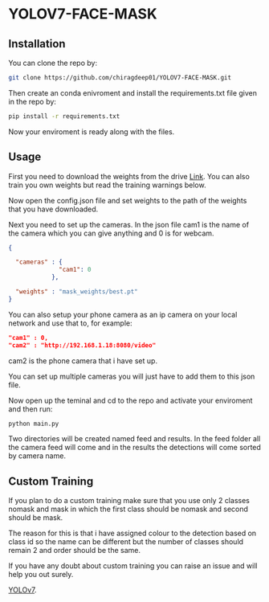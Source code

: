 
# YOLOV7-FACE-MASK




## Installation

You can clone the repo by:

```bash
git clone https://github.com/chiragdeep01/YOLOV7-FACE-MASK.git
```
Then create an conda enivroment and install the requirements.txt file given in the repo by:
```cmd
pip install -r requirements.txt
```
Now your enviroment is ready along with the files.
    
## Usage

First you need to download the weights from the drive [Link](https://drive.google.com/file/d/1voiuoNuaSCfpxp7NYbXnCsZgP05qsQGd/view?usp=sharing).
You can also train you own weights but read the training warnings below.

Now open the config.json file and set weights to the path of the weights that you have downloaded.

Next you need to set up the cameras. In the json file cam1 is the name of the camera which you can give anything and 0 is for webcam.

```json
{

  "cameras" : {
              "cam1": 0
            },

  "weights" : "mask_weights/best.pt"
}

```
You can also setup your phone camera as an ip camera on your local network and use that to, for example:
```json
"cam1" : 0,
"cam2" : "http://192.168.1.18:8080/video"

```
cam2 is the phone camera that i have set up.

You can set up multiple cameras you will just have to add them to this json file.

Now open up the teminal and cd to the repo and activate your enviroment and then run:
```cmd
python main.py
```
Two directories will be created named feed and results. In the feed folder all the camera feed will come and in the results the detections will come sorted by camera name.


## Custom Training
If you plan to do a custom training make sure that you use only 2 classes nomask and mask in which the first class should be nomask and second should be mask.

The reason for this is that i have assigned colour to the detection based on class id so the name can be different but the number of classes should remain 2 and order should be the same.

If you have any doubt about custom training you can raise an issue and will help you out surely.

[YOLOv7](https://github.com/WongKinYiu/yolov7).
